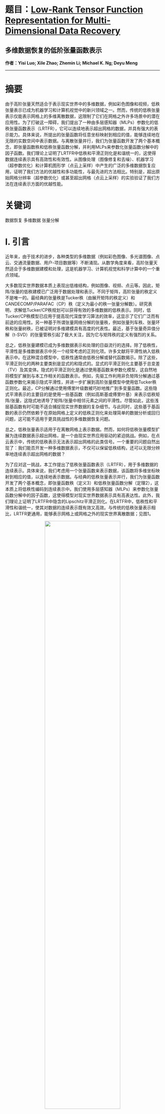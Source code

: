 # 题目：[Low-Rank Tensor Function Representation for Multi-Dimensional Data Recovery](https://ieeexplore.ieee.org/document/10354352/)  
## 多维数据恢复的低阶张量函数表示
**作者：Yisi Luo; Xile Zhao; Zhemin Li; Michael K. Ng; Deyu Meng** 

****

# 摘要

由于高阶张量天然适合于表示现实世界中的多维数据，例如彩色图像和视频，低秩张量表示已成为机器学习和计算机视觉中的新兴领域之一。然而，传统的低秩张量表示仅能表示网格上的多维离散数据，这限制了它们在网格之外许多场景中的潜在应用性。为了打破这一障碍，我们提出了一种由多层感知器（MLPs）参数化的低秩张量函数表示（LRTFR），它可以连续地表示超出网格的数据，并具有强大的表示能力。具体来说，所提出的张量函数将任意坐标映射到相应的值，能够连续地在无限的实数空间中表示数据。与离散张量并行，我们为张量函数开发了两个基本概念，即张量函数秩和低秩张量函数分解，并利用MLPs来参数化张量函数分解中的因子函数。我们理论上证明了LRTFR中低秩和平滑正则化是和谐统一的，这使得数据连续表示具有高效性和有效性。从图像处理（图像修复和去噪）、机器学习（超参数优化）和计算机图形学（点云上采样）中产生的广泛的多维数据恢复应用，证明了我们方法的优越性和多功能性，与最先进的方法相比。特别是，超出原始网格分辨率（超参数优化）或甚至超出网格（点云上采样）的实验验证了我们方法在连续表示方面的优越性能。

# 关键词

数据恢复
多维数据
张量分解

# I. 引言

近年来，由于技术的进步，各种类型的多维数据（例如彩色图像、多光谱图像、点云、交通流量数据、用户-项目数据等）不断涌现。从数学角度来看，高阶张量天然适合于多维数据建模和处理，这是机器学习、计算机视觉和科学计算中的一个重点领域。

大多数现实世界数据本质上表现出低维结构，例如图像、视频、点云等。因此，矩阵/张量的低秩建模已广泛用于数据处理和表示。不同于矩阵，高阶张量的秩定义不是唯一的。最经典的张量秩是Tucker秩（由展开矩阵的秩定义）和CANDECOMP/PARAFAC（CP）秩（定义为最小的秩一张量分解数）。研究表明，求解低Tucker/CP秩规划可以获得有效的多维数据的低秩表示。同时，低Tucker/CP秩模型已应用于提高现代深度学习算法的效率，这显示了它们广泛而有前途的应用性。另一种基于所谓张量网络分解的张量秩，例如张量列车秩、张量环秩和张量树秩，已被证明对多维建模具有高度的代表性。最近，基于张量奇异值分解（t-SVD）的张量管秩引起了极大关注，因为它与矩阵秩的定义有强烈的关系。

总之，低秩张量建模已成为多维数据表示和处理的日益流行的选择。除了低秩性，平滑性是多维数据表示中另一个经常考虑的正则化项。许多文献将平滑性纳入低秩表示中。在这种混合模型中，低秩性通常由低秩分解或替代函数揭示。除了这些，平滑正则化的两种主要类别是显式的和隐式的。显式的平滑正则化主要基于总变差（TV）及其变体。隐式的平滑正则化是通过使用基函数来参数化模型，这自然地将模型扩展到与本工作相关的函数表示。例如，先驱工作利用非负矩阵分解通过基函数参数化来揭示隐式平滑性，并进一步扩展到高阶张量模型中使用低Tucker秩正则化。最近，CP分解通过使用傅里叶级数被巧妙地推广到多变量函数。这些隐式平滑表示的主要目的是使用一些基函数（例如高斯基或傅里叶基）来表示低秩矩阵/张量，这隐式地诱导了矩阵/张量中相邻元素之间的平滑性。尽管如此，这些浅层基函数有时可能不适合捕捉现实世界数据的复杂细节。与此同时，这些基于基函数的表示仍然依赖于在原始网格上定义的低秩正则化来处理简单的数据分析或回归问题，这可能不适用于更具挑战性的多维数据恢复问题。

总之，低秩张量表示适用于在离散网格上表示数据。然而，如何将低秩张量模型扩展为连续数据表示超出网格，是一个由现实世界应用驱动的紧迫挑战。例如，在点云表示中，传统的低秩表示无法表示超出网格的此类信号。一个重要的问题自然出现了：我们能否开发一种多维数据表示，不仅可以保留低秩结构，还可以无限分辨率地连续表示超出网格的数据？

为了应对这一挑战，本工作提出了低秩张量函数表示（LRTFR），用于多维数据的连续表示。具体来说，我们考虑用一个张量函数来表示数据，该函数将多维坐标映射到相应的值，以连续地表示数据。与经典的低秩张量表示并行，我们为张量函数开发了两个基本概念，即张量函数秩（定义3）和低秩张量函数分解（定理2），这本质上将低秩性编码到连续表示中。我们使用多层感知器（MLPs）来参数化张量函数分解中的因子函数，这使得模型对现实世界数据表示具有高表达性。此外，我们理论上证明了LRTFR中隐含的Lipschitz平滑正则化。在LRTFR中，低秩性和平滑性和谐统一，使其对数据的连续表示既有效又高效。与传统的低秩张量表示相比，LRTFR更通用，能够表示网格上或网格之外的现实世界离散数据；见图1。

<div align=center>
  <img src="https://img-blog.csdnimg.cn/direct/2ec81d50c5be425eafe182f703411181.png#pic_ center" width="70%" />
</div>

总之，本工作做出了以下贡献：

i) 为了在网格上或网格之外连续表示多维数据，我们提出了由MLPs参数化的低秩张量函数表示。由于函数表示的连续性质和MLPs的表达能力，我们的LRTFR在表示网格上或网格之外的各种现实世界多维数据方面既有效又强大。

ii) 我们提出了张量函数的两个概念，即张量函数秩和低秩张量函数分解，这为多维数据的离散和连续表示建立了联系。我们理论上证明了在MLP参数化的LRTFR中，低秩和平滑正则化是和谐统一的，这揭示了其在多维数据恢复中的潜在有效性。

iii) 所提出的LRTFR适用于多个多维数据恢复任务，无论是在网格上还是在网格之外，包括多维图像修复和去噪（在原始分辨率的网格上）、超参数优化（在超出原始分辨率的网格上）以及点云上采样（超出网格）。广泛的实验验证了我们方法的广泛适用性和优越性，与最先进的方法相比。

# III：提出的方法

## A. 预备知识

本文中使用的一些常用符号总结在表I中。

<div align=center>
  <img src="https://img-blog.csdnimg.cn/direct/050aa941cfec49fea3564d462bd0fa65.png#pic_ center" width="70%" />
</div>

此外，我们引入张量Tucker秩和Tucker分解如下。


**定义1. (Tucker秩[11])**：张量 $X \in \mathbb{R}^{n_ 1 \times n_ 2 \times n_ 3}$ 的Tucker秩是一个向量，定义为

$$
\text{rank}_ T(X) := (\text{rank}(X^{(1)}), \text{rank}(X^{(2)}), \text{rank}(X^{(3)})), (1)
$$

其中 $X^{(i)}$ ( $i = 1, 2, 3$ )表示 $X$的第 $i$ 模式展开矩阵， $\text{rank}(\cdot)$ 表示矩阵秩。为简化，我们有时使用符号 $(\text{rank}_ T(X))(i) := \text{rank}(X^{(i)})$ 。

**定理1. (Tucker分解[11])**：设 $X \in \mathbb{R}^{n_ 1 \times n_ 2 \times n_ 3}$ 。

i) 若 $\text{rank}_ T(X) = (r_ 1, r_ 2, r_ 3)$，则存在核心张量 $C \in \mathbb{R}^{r_ 1 \times r_ 2 \times r_ 3}$ 和三个因子矩阵 $U \in \mathbb{R}^{n_ 1 \times r_ 1}, V \in \mathbb{R}^{n_ 2 \times r_ 2}, W \in \mathbb{R}^{n_ 3 \times r_ 3}$ ，使得 $X = C \times_ 1 U \times_ 2 V \times_ 3 W$ 。

ii) 设 $C \in \mathbb{R}^{r_ 1 \times r_ 2 \times r_ 3}$ 为任意张量， $U \in \mathbb{R}^{n_ 1 \times r_ 1}, V \in \mathbb{R}^{n_ 2 \times r_ 2}, W \in \mathbb{R}^{n_ 3 \times r_ 3}$ 为任意矩阵( $r_ i \leq n_ i$ ，对于 $i = 1, 2, 3$ )。则有

$$
\text{rank}_ T(C \times_ 1 U \times_ 2 V \times_ 3 W) \leq r_ i, (i = 1, 2, 3)。
$$

## B. 低秩张量函数表示

在本节中，我们详细介绍了为多维数据提出的低秩张量函数表示(LRTFR)。不失一般性，我们考虑三维情况，尽管它可以很容易地推广到更高维情况。设 $f(\cdot): X_ f \times Y_ f \times Z_ f \rightarrow \mathbb{R}$ 为一个有界实函数，其中 $X_ f, Y_ f, Z_ f \subset \mathbb{R}$ 是在三个维度中的定义域。函数 $f(\cdot)$ 在任何坐标 $D_ f := X_ f \times Y_ f \times Z_ f$ 给出数据的值。我们将 $f(\cdot)$ 解释为张量函数，因为它将一个三维坐标映射到相应的值，隐式地表示三阶张量数据。与传统的张量表述相比，张量函数本质上允许我们在超出原始分辨率甚至超出网格的网格上处理和分析多维数据。当 $D_ f$ 是一些常数的离散集合时， $f(\cdot)$ 的输出形式退化为离散情况(即张量)。

基于张量函数，我们可以自然地定义以下采样张量集，它涵盖了所有可以从张量函数中通过不同的采样坐标采样得到的张量。

**定义2**：对于张量函数 $f(\cdot): D_ f \rightarrow \mathbb{R}$ ，其中 $D_ f \subset \mathbb{R}^3$ ，我们定义采样张量集 $S[f]$ 为

$$
S[f] := \{T | T(i,j,k) = f(x(i), y(j), z(k)), x \in X_ {n_ 1}^f, y \in Y_ {n_ 2}^f, z \in Z_ {n_ 3}^f, n_ 1, n_ 2, n_ 3 \in \mathbb{N}^+\}, (2)
$$

其中 $x, y, z$ 表示坐标向量变量， $n_ 1, n_ 2, n_ 3$ 是正整数变量，决定了采样张量 $T$ 的大小。

在定义2中，采样张量集 $S[f]$ 定义为包含从 $f(\cdot)$ 中采样得到的所有离散张量的集合。具体来说，给定采样坐标向量 $x \in X_ {n_ 1}^f, y \in Y_ {n_ 2}^f, z \in Z_ {n_ 3}^f$ ，相应的采样张量 $T \in \mathbb{R}^{n_ 1 \times n_ 2 \times n_ 3}$ 定义为 $T(i,j,k) = f(x(i), y(j), z(k))$ ，对于所有的 $i, j, k$ ，其中 $T(i,j,k)$ 表示 $T$ 的第 $(i, j, k)$ 个元素， $x(i)$ 表示向量 $x$ 的第 $i$ 个元素， $y(j)$ 表示向量 $y$ 的第 $j$ 个元素， $z(k)$ 表示向量 $z$ 的第 $k$ 个元素。给定不同的坐标向量 $x, y, z$ ，我们可以获得张量集合 $S[f]$ 中的不同离散张量。

张量函数是处理多维数据的一种有前景和潜在的工具。一个有趣且基本的问题是，我们是否可以类似地为张量函数定义“秩”并开发“张量分解”。关于秩的定义，一个合理的期望是，如果 $f(\cdot)$ 是低秩的，那么从 $S[f]$ 中采样的任何张量都是低秩张量。因此，我们可以自然地定义 $f(\cdot)$ 的函数秩(F-秩)为 $S[f]$ 中张量秩的最大值。

**定义3**：给定张量函数 $f: D_ f = X_ f \times Y_ f \times Z_ f \rightarrow \mathbb{R}$ ，我们定义其复杂性度量，记为 $F\text{-rank}[f]$ ( $f(\cdot)$ 的函数秩)，为采样张量集 $S[f]$ 中Tucker秩的最大值：

$$
F\text{-rank}[f] := (r_ 1, r_ 2, r_ 3), \text{ where } r_ i = \sup_ {T \in S[f]} \text{rank}(T^{(i)}). (3)
$$

这里，给定采样张量集 $S[f]$ 中的张量 $T$ ， $T^{(i)}$ ( $i = 1, 2, 3$ )表示 $T$ 的第 $i$ 模式展开矩阵。

我们称 $F\text{-rank}[f] = (r_ 1, r_ 2, r_ 3)$ (对于 $i = 1, 2, 3$ ， $r_ i < \infty$ )的张量函数 $f(\cdot)$ 为低秩张量函数，因为任何 $T \in S[f]$ 的Tucker秩都受到 $(r_ 1, r_ 2, r_ 3)$ 的限制。当 $f(\cdot)$ 在某些离散集合上定义时，F-秩退化为离散情况，即经典的Tucker秩，如命题1.1所述。

**命题1**：设 $X \in \mathbb{R}^{m_ 1 \times m_ 2 \times m_ 3}$ 为任意张量。设 $X_ f = \{1, 2, . . . , m_ 1\}, Y_ f = \{1, 2, . . . , m_ 2\}, Z_ f = \{1, 2, . . . , m_ 3\}$ 为三个离散集合，记 $D_ f = X_ f \times Y_ f \times Z_ f$ 。定义张量函数 $f(\cdot): D_ f \rightarrow \mathbb{R}$ 为 $f(v_ 1, v_ 2, v_ 3) = X(v_ 1,v_ 2,v_ 3)$ 对于任何 $(v_ 1, v_ 2, v_ 3) \in D_ f$ 。那么我们有 $F\text{-rank}[f] = \text{rank}_ T(X)$ 。

命题1在离散情况下建立了F-秩和经典张量秩之间的联系。否则，如果定义域是连续的，例如 $X_ f = [1, n_ 1], Y_ f = [1, n_ 2], Z_ f = [1, n_ 3]$ 对于一些常数 $n_ i s$ ( $i = 1, 2, 3$ )， $f(\cdot)$ 可以表示超出网格的无限分辨率数据。因此，F-秩是从离散张量到张量函数的Tucker秩的扩展，用于连续表示。

类似地，传统张量表示，考虑一个低秩张量函数 $f(\cdot)$ 是否可以有某些张量分解策略来编码低秩性是有意义的。我们给出了一个积极的答案，即具有 $F\text{-rank}[f] = (r_ 1, r_ 2, r_ 3)$ 的张量函数 $f(\cdot)$ 可以分解为核心张量 $C$ 和三个因子函数 $f_ x(\cdot), f_ y(\cdot), f_ z(\cdot)$ 的乘积，它们的输出维度与F-秩 $r_ i$ ( $i = 1, 2, 3$ )有关。相反，核心张量 $C$ 和三个因子函数 $g_ x(\cdot), g_ y(\cdot), g_ z(\cdot)$ 的乘积形成一个低秩表示 $g(\cdot)$ ，其中 $F\text{-rank}[g]$ 受到 $g_ x(\cdot), g_ y(\cdot), g_ z(\cdot)$ 的输出维度的限制。理论形式如下。

**定理2. (低秩张量函数分解)**：设 $f(\cdot): D_ f = X_ f \times Y_ f \times Z_ f \rightarrow \mathbb{R}$ 为一个有界张量函数，其中 $X_ f, Y_ f, Z_ f \subset \mathbb{R}$ 。

i) 若 $F\text{-rank}[f] = (r_ 1, r_ 2, r_ 3)$ ，则存在一个张量 $C \in \mathbb{R}^{r_ 1 \times r_ 2 \times r_ 3}$ 和三个有界函数 $f_ x(\cdot): X_ f \rightarrow \mathbb{R}^{r_ 1}, f_ y(\cdot): Y_ f \rightarrow \mathbb{R}^{r_ 2}, f_ z(\cdot): Z_ f \rightarrow \mathbb{R}^{r_ 3}$ ，使得对于任何 $(v_ 1, v_ 2, v_ 3) \in D_ f$ ，有 $f(v_ 1, v_ 2, v_ 3) = C \times_ 1 f_ x(v_ 1) \times_ 2 f_ y(v_ 2) \times_ 3 f_ z(v_ 3)$ 。

ii) 另一方面，设 $C \in \mathbb{R}^{r_ 1 \times r_ 2 \times r_ 3}$ 为任意张量， $g_ x(\cdot): X_ g \rightarrow \mathbb{R}^{r_ 1}, g_ y(\cdot): Y_ g \rightarrow \mathbb{R}^{r_ 2}, g_ z(\cdot): Z_ g \rightarrow \mathbb{R}^{r_ 3}$ 为任意定义在 $X_ g, Y_ g, Z_ g \subset \mathbb{R}$ 上的有界函数。那么我们有 $(F\text{-rank}[g])(i) \leq r_ i$  ( $i = 1, 2, 3$ )，其中 $g(\cdot): D_ g = X_ g \times Y_ g \times Z_ g \rightarrow \mathbb{R}$  定义为 $g(v_ 1, v_ 2, v_ 3) = C \times_ 1 g_ x(v_ 1) \times_ 2 g_ y(v_ 2) \times_ 3 g_ z(v_ 3)$ 对于任何 $(v_ 1, v_ 2, v_ 3) \in D_ g$ 。

**定理2**是从离散网格到连续域自然扩展的Tucker分解(**定理1**)。它继承了Tucker分解的优良性质，即可将低秩张量函数 $f(\cdot)$ 分解为核心张量和三个因子函数。

**注解1**：Tucker分解(**定理1**)是**定理2**的特殊情况，当 $D_ f$  （或 $D_ g$ ）是表示网格的某个离散集合时。这可以通过将命题1合并到**定理2**中轻松推导出来。

**注解1**建立了离散张量分解和我们连续张量函数分解之间的联系。基于低秩张量函数分解，我们可以用低秩张量函数表示多维数据，该函数表示为

$$
C;f_x,f_y,f_z(v):=C\times_ 1 f_ x(v^{(1)}) \times_ 2f_ y(v^{(2)})\times_ 3f_ z(v^{(3)})
$$

由核心张量 $C$ 和因子函数 $f_ x(\cdot), f_ y(\cdot), f_ z(\cdot)$ 参数化。该表示隐式地通过低秩函数分解编码张量函数的低秩性，即从张量函数表示中采样的任何张量必须是低秩张量，如**定理2**所述。

在LRTFR(4)中，我们进一步建议使用MLP来参数化因子函数，因为其强大的通用逼近能力[60]。具体来说，我们采用三个MLP $f_ {\theta_ x}(\cdot), f_ {\theta_ y}(\cdot), f_ {\theta_ z}(\cdot)$ ，其参数为 $\theta_ x, \theta_ y, \theta_ z$ 来参数化因子函数 $f_ x(\cdot), f_ y(\cdot), f_ z(\cdot)$ 。以 $f_ {\theta_ x}(\cdot)$ 为例，其公式为

$$
f_{\theta_x}(x) := H_ d(\sigma(H_ {d-1} \cdots \sigma(H_ 1 x))) : X_ f \rightarrow \mathbb{R}^{r_ 1}, (5)
$$

其中 $X_ f \subset \mathbb{R}$ 是第一维的定义域， $\sigma(\cdot)$ 是具有Lipschitz连续性的非线性激活函数， $\theta_ x := \{H_ i\}_ d^1$ 是MLP的可学习权重矩阵。考虑到这些，MLP参数化的LRTFR公式化为

$$
C; f_{\theta_x}, f_{\theta_y}, f_{\theta_z}(v) := C\times_1f_{\theta_ x}(v^{(1)}) \times_ 2f_ {\theta_ y}(v^{(2)}) \times_ 3f_ {\theta_ z}(v^{(3)})  
$$

由核心张量 $C$ 和MLP权重 $\theta_ x, \theta_ y, \theta_ z$ 参数化。

## C. LRTFR的隐式平滑正则化

由于平滑性是多维数据的另一个常见属性，例如视频的时间平滑性和高光谱图像的光谱平滑性[61]，除了低秩性之外，在LRTFR中探索LRTFR的平滑属性是有意义的。接下来，我们从MLP的特定结构中隐式编码的平滑正则化进行理论证明。

**定理3**：设 $C \in \mathbb{R}^{r_ 1 \times r_ 2 \times r_ 3}$ ，以及 $f_ {\theta_ x}(\cdot): X_ f \rightarrow \mathbb{R}^{r_ 1}, f_ {\theta_ y}(\cdot): Y_ f \rightarrow \mathbb{R}^{r_ 2}, f_ {\theta_ z}(\cdot): Z_ f \rightarrow \mathbb{R}^{r_ 3}$ 是三个结构如(5)所述的MLP，其参数为 $\theta_ x, \theta_ y, \theta_ z$ ，其中 $X_ f, Y_ f, Z_ f \subset \mathbb{R}$ 。假设MLP共享相同的激活函数 $\sigma(\cdot)$ 和深度 $d$ 。此外，我们假设 $r \sigma(\cdot)$ 是Lipschitz连续的，其Lipschitz常数为 $\kappa$ 。 $\ell_ 1$ -范数的 $C$ 受到 $\eta_ 1 > 0$ 的限制。 $\ell_ 1$ -范数的每个权重矩阵 $H_ i$ 在三个MLP中受到 $\eta_ 2 > 0$ 的限制。设 $\eta = \max\{\eta_ 1, \eta_ 2\}$ 。

定义一个张量函数 $f(\cdot): D_ f = X_ f \times Y_ f \times Z_ f \rightarrow \mathbb{R}$ 为 $f(\cdot) := C; f_ {\theta_ x}, f_ {\theta_ y}, f_ {\theta_ z}(\cdot)$ 。那么，对于任何 $x_ 1, x_ 2 \in X_ f, y_ 1, y_ 2 \in Y_ f, z_ 1, z_ 2 \in Z_ f$ ，以下不等式成立：

$$
\begin{cases}
|f(x_ 1, y_ 1, z_ 1) − f(x_ 2, y_ 1, z_ 1)| \leq \delta |x_ 1 − x_ 2| \\
|f(x_ 1, y_ 1, z_ 1) − f(x_ 1, y_ 2, z_ 1)| \leq \delta |y_ 1 − y_ 2| \\
|f(x_ 1, y_ 1, z_ 1) − f(x_ 1, y_ 1, z_ 2)| \leq \delta |z_ 1 − z_ 2|,
\end{cases} (6)
$$

其中 $\delta = \eta^3 d^+1 \kappa^{3d-3} \zeta^2$ ， $\zeta = \max\{|x_ 1|, |y_ 1|, |z_ 1|\}$ 。

**定理3**提供了MLP参数化的LRTFR的Lipschitz类型平滑性保证。平滑性是在非线性激活函数和权重矩阵的温和假设下隐式编码的，这些假设在实际实现中很容易实现。例如，大多数广泛使用的激活函数都是Lipschitz连续的，如ReLU、LeakyReLU、Sine和Tanh。此外，我们可以通过控制MLP的结构来方便地控制平滑度的程度，如下所述。

**注解2**：在**定理3**中，我们可以看到平滑度的程度，即 $\delta$ ，与Lipschitz常数 $\kappa$ 和权重矩阵及核心张量的最大值 $\eta$ 有关。因此，在实践中，我们可以控制两个变量来平衡隐式平滑度：

1. 首先，我们在MLP中使用正弦函数 $\sigma(\cdot) = \sin(\omega_ 0 \cdot)$ 作为非线性激活函数。正弦函数是Lipschitz连续的。调整其Lipschitz常数 $\kappa$ 的有效方法是改变 $\omega_ 0$ 的值，即 $\omega_ 0$ 越小，可以获得越小的Lipschitz常数 $\kappa$ ，从而获得更平滑的结果。

2. 其次，为了控制权重矩阵和核心张量的最大值 $\eta$ ，我们可以调整MLP权重的能耗正则化项的权衡参数，即现代深度学习优化器中的权重衰减。这一策略控制了 $\eta$ 的强度。

基于**定理3**，我们可以得出以下推论，得出连续表示 $f(\cdot)$ 中任何采样张量的平滑性。

**推论1**：假设**定理3**中的条件成立。定义 $f(\cdot) := C; f_ {\theta_ x}, f_ {\theta_ y}, f_ {\theta_ z}(\cdot)$ 。那么，对于任何由坐标向量 $x \in X_ f^{n_ 1}, y \in Y_ f^{n_ 2}, z \in Z_ f^{n_ 3}$ 采样的 $T \in S[f] \cap \mathbb{R}^{n_ 1 \times n_ 2 \times n_ 3}$ （其中 $n_ i s$ 是任何正数），

$$
\begin{cases}
|T(x(i),y(j),z(k)) − T(x(i-1),y(j),z(k))| \leq \delta |x(i) − x(i-1)| \\
|T(x(i),y(j),z(k)) − T(x(i),y(j-1),z(k))| \leq \delta |y(j) − y(j-1)| \\
|T(x(i),y(j),z(k)) − T(x(i),y(j),z(k-1))| \leq \delta |z(k) − z(k-1)|,
\end{cases}
$$

其中 $\delta = \eta^3 d^+1 \kappa^{3d-3} \tilde{\zeta}^2$ ， $\tilde{\zeta} = \max\{\|x\|_ \infty, \|y\|_ \infty, \|z\|_ \infty\}$ 。

**推论1**声称，对于任何采样张量 $T \in S[f]$ ，其相邻元素之间的差异受到相邻坐标之间距离的常数倍的限制。因此，我们的LRTFR隐式地在所有三个维度上统一了低秩性和平滑性，使其对连续数据表示有效且高效。

## D. 与隐式神经表示的比较

接下来，我们讨论我们方法与经典隐式神经表示(INR)[44]的关系和优势。经典INR学习一个由深度神经网络参数化的隐式函数 $f_ \theta(\cdot)$ ，将向量形式的坐标 $(x, y, z) \in \mathbb{R}^3$ 映射到感兴趣的值，即 $f_ \theta(x, y, z)$ 。我们的LRTFR（见图1(a)中的说明）通过将连续表示分解为三个更简单的因子函数，隐式地将一些独立的坐标 $x, y, z$ 映射到相应的值，隐式地将低秩性编码到表示中。INR和我们的方法都在无限实数空间中学习数据的连续表示。然而，我们的方法在LRTFR中额外引入了低秩领域知识，而经典INR[44]忽略了数据的内在结构。通过引入领域知识，我们的方法具有以下内在优势，优于经典INR。

首先，我们的方法在多维数据恢复方面更有效，这归因于我们LRTFR中编码的低秩性。例如，我们直接将INR[44]和我们的LRTFR应用于图像修复任务；见图4。具体来说，我们直接使用具有相同MLP结构的INR和LRTFR来拟合图像的观察条目，并使用学习到的连续表示来预测未观察到的条目。我们已经将原始图像从 $512 \times 512 \times 3$ 裁剪到 $300 \times 300 \times 3$ ，原因是INR的巨大内存成本。为了公平起见，我们测试了不同超参数值的INR和LRTFR（即MLP的深度、MLP的隐藏单元数和 $\omega_ 0$ ，其中 $\omega_ 0$ 是正弦激活函数 $\sin(\omega_ 0 \cdot)$ 的超参数），并为INR和LRTFR选择了最佳结果进行比较。图4中的结果显示，我们的方法在多维数据恢复方面比经典INR更有效，这可以归因于我们LRTFR中编码的低秩性。

<div align=center>
  <img src="https://img-blog.csdnimg.cn/direct/0825444807ac4be79c52064ce9825f68.png#pic_ center" width="70%" />
</div>

与此同时，通过利用多维数据的低秩性，我们的方法具有更稳定的数值收敛行为。为了更好地证明这一点，我们在图2中通过计算两个连续解之间的相对误差(RE)曲线来比较我们的方法和经典INR，即RE =  $\|T_ {t+1} - T_ t\|_ F^2 / \|T_ t\|_ F^2$ ，其中 $T_ t$ 表示第 $t$ 次迭代时恢复的图像。我们可以观察到，我们的方法具有稳定的数值收敛行为，而INR的RE曲线有波动。这应该合理地归因于我们LRTFR中编码的低秩性，它将解空间限制在低秩流形中。

<div align=center>
  <img src="https://img-blog.csdnimg.cn/direct/e4a051b075db45a992b1a37009f620be.png#pic_ center" width="70%" />
</div>

此外，通过利用多维数据的低秩性，我们的方法倾向于缓解经典INR的过拟合问题。为了直观地说明这一点，我们在图3中绘制了我们的方法和INR在图像修复问题上的训练损失和测试损失与迭代次数的关系图。这里，训练损失指的是在观察到的条目上损失，即训练损失 =  $\|P_ \Omega(O - T)\|_ F^2$ ，其中 $O$ 表示观察到的图像，  $T$ 表示恢复的图像， $\Omega$ 是观察到的索引集， $P_ \Omega$ 是保持 $\Omega$ 中的元素并将其他元素置为零的投影算子。相应地，测试损失定义为测试损失 =  $\|P_ {\Omega_ C}(G - T)\|_ F^2$ ，其中 $G$ 表示真实图像， $\Omega_ C$ 表示  $\Omega$ 的补集。我们可以观察到，我们的方法和INR的训练损失都在单调递减。然而，INR的测试损失并没有随着迭代次数保持这样的一致递减趋势，而我们的方法仍然保持一致递减的测试损失。这些观察表明，我们的方法倾向于缓解INR的过拟合问题，这归因于我们LRTFR中编码的低秩性。

<div align=center>
  <img src="https://img-blog.csdnimg.cn/direct/fbc19c3b5b294ee49d728c4b19bd018d.png#pic_ center" width="70%" />
</div>

最后，由于张量函数分解，我们LRTFR的参数可以以比经典INR更低的计算成本进行有效训练。以图像表示为例。给定观察到的图像 $O \in \mathbb{R}^{n_ 1 \times n_ 2 \times n_ 3}$ ，其中 $n_ 1, n_ 2, n_ 3$ 分别表示图像的第一、第二和第三维度的长度，INR[44]需要一个大小为 $n_ 1 n_ 2 n_ 3 \times 3$ 的输入坐标矩阵来训练网络，每次前向传播的计算成本为 $O(m^2 d n_ 1 n_ 2 n_ 3)$ ，其中 $m$ 表示MLP的隐藏单元数， $d$ 表示深度。在我们的LRTFR中，连续表示（张量函数）被分解为三个更简单的因子函数，可以更有效地表示数据。更具体地说，我们使用核心张量 $C \in \mathbb{R}^{r_ 1 \times r_ 2 \times r_ 3}$ 和三个因子矩阵 $U \in \mathbb{R}^{n_ 1 \times r_ 1}, V \in \mathbb{R}^{n_ 2 \times r_ 2}, W \in \mathbb{R}^{n_ 3 \times r_ 3}$ ，其中 $r_ 1, r_ 2, r_ 3$ 是预设的F-秩，以Tucker格式表示图像大小为 $n_ 1 \times n_ 2 \times n_ 3$ 。在我们的LRTFR中，我们用因子函数 $f_ {\theta_ x}(\cdot): \mathbb{R} \rightarrow \mathbb{R}^{r_ 1}$  表示因子矩阵U， $f_ {\theta_ x}(\cdot)$ 以x坐标标量作为输入，输出大小为 $1 \times r_ 1$ 的向量。我们分别将函数 $f_ {\theta_ x}(\cdot)$ 应用于 $n_ 1$ 个x坐标标量，并输出相应的 $n_ 1$ 个大小为 $1 \times r_ 1$ 的向量。这些输出向量形成因子矩阵U $\in \mathbb{R}^{n_ 1 \times r_ 1}$ 。类似地，我们分别对 $n_ 2$ 个y坐标应用 $f_ {\theta_ y}(\cdot)$ 以获得因子矩阵V，对 $n_ 3$ 个z坐标应用 $f_ {\theta_ z}(\cdot)$ 以获得因子矩阵W。因此，我们方法的图像表示的输入大小为 $n_ 1 + n_ 2 + n_ 3$ ，其中 $n_ 1, n_ 2, n_ 3$ 分别是图像的第一、第二和第三维度的长度。我们方法的每次前向传播的计算成本为 $O(\hat{r}^d(n_ 1 + n_ 2 + n_ 3) + \hat{r} n_ 1 n_ 2 n_ 3)$ ，其中 $\hat{r} = \max\{r_ 1, r_ 2, r_ 3\}$ 。这个成本比INR的成本低得多，即 $O(m^2 d n_ 1 n_ 2 n_ 3)$ ，因为实践中 $\hat{r}$ 比 $m^2 \tilde{d}$ 小得多。我们总结了我们的方法和经典INR在图像修复问题上的计算复杂性、浮点运算次数(FLOPs)、参数数量（即模型大小）和平均运行时间；见表II。2由于低秩张量函数分解，即使用三个MLP和一个核心张量来表示图像，我们的计算效率（在计算复杂性、FLOPs和运行时间方面）优于INR，明显高一个数量级，除了模型大小（我们方法的模型大小比INR大，但具有类似的数量级）。

<div align=center>
  <img src="https://img-blog.csdnimg.cn/direct/5604e0379d224c23bd6b06052c19cf5c.png#pic_ center" width="70%" />
</div>

接下来，我们讨论我们的方法与神经辐射场(NeRF)[45]的关系和区别。INR的理念是使用神经网络连续表示离散数据。相比之下，NeRF[45]旨在使用神经网络连续表示3D场景。具体来说，NeRF使用一个MLP处理输入坐标 $(x, y, z)$ ，并输出体积密度 $\sigma$ 和一个特征向量。然后，这个特征向量与相机射线的视向量连接，并传递给一个额外的全连接层，输出依赖于视图的RGB颜色。因此，NeRF和我们的方法本质上都属于INR家族，但仍存在实质性差异。具体来说，NeRF的想法是直接使用神经网络连续表示3D场景。然而，我们的想法是整合领域知识（即低秩性）和神经网络的优势，连续表示多维离散数据。通过利用多维数据的低秩性，我们的方法倾向于具有更好的稳定性和多维数据恢复任务的有效性。我们的想法可以扩展到NeRF用于3D场景表示，但这不是这项工作的范围，我们将尝试在未来的工作中扩展我们的方法到NeRF。

## E. LRTFR用于多维数据恢复

由于LRTFR可以连续表示数据并捕获低秩结构，它适用于网格内外的数据处理和分析。在这项工作中，我们将LRTFR部署在多维数据恢复问题上，以检验其有效性。具体来说，我们首先建立了一个使用LRTFR的通用数据恢复模型，然后更详细地介绍了四个数据恢复问题，包括图像修复和图像去噪（在原始分辨率的网格上），超参数优化（在超出原始分辨率的网格上），以及点云上采样（超出网格）。

1)通用数据恢复模型：在这一部分，我们介绍了一个使用LRTFR进行多维数据恢复的通用模型。假设观察到的多维数据定义为函数形式 $h(\cdot): D_ h \rightarrow \mathbb{R}$ ，其中 $D_ h \subset \mathbb{R}^3$ 是观察到的集合。观察到的多维数据通常以离散方式在网格上（例如图像）或甚至不在网格上（例如点云）。在这两种情况下，观察到的函数 $h(\cdot)$ 定义在某个离散集合 $D_ h$上。我们假设真实的低秩张量函数具有有界F-秩 $(r_ 1, r_ 2, r_ 3)$ 。使用MLP参数化的LRTFR，我们可以制定以下多维数据恢复模型：

$$
\min_ {C \in \mathbb{R}^{r_ 1 \times r_ 2 \times r_ 3}, \theta_ x, \theta_ y, \theta_ z} \sum_ {v \in D_ h} \left(h(v) - C; f_ {\theta_ x}, f_ {\theta_ y}, f_ {\theta_ z}(v)\right)^2  
$$

其中 $f_ {\theta_ x}(\cdot): X_ f \rightarrow \mathbb{R}^{r_ 1}, f_ {\theta_ y}(\cdot): Y_ f \rightarrow \mathbb{R}^{r_ 2}, f_ {\theta_ z}(\cdot): Z_ f \rightarrow \mathbb{R}^{r_ 3}$ 是三个因子MLP， $C$ 是核心张量。恢复的低秩张量函数是 $f(\cdot) := C; f_ {\theta_ x}, f_ {\theta_ y}, f_ {\theta_ z}(\cdot)$ 。根据**定理2**，真实的低秩连续张量函数必须位于优化空间(7)中，并且恢复的张量函数 $f(\cdot)$ 必须是一个具有 $(F\text{-rank}[f])(i) \leq r_ i$ 的低秩张量函数。在经典Tucker分解中，通常要求因子矩阵是正交的[11]，以限制解空间。与离散设置不同，在连续因子函数上实施正交约束是困难的。多变量函数近似的先驱Tucker分解方法[59]也没有考虑正交约束。因此，在我们的LRTFR中，我们不考虑正交约束。

在模型(7)中，优化变量是核心张量$C$和MLP权重，目标函数是平方误差项，它对所有MLP权重和核心张量都是可微的。因此，我们可以使用易于附加的基于梯度下降的深度学习优化器来解决模型(7)。在这项工作中，我们一致使用高效的自适应矩估计(Adam)算法[62]。接下来，我们更详细地介绍四个应用在多维数据恢复中的应用，这些是通用模型(7)的一些特定示例。

2)多维图像修复：多维图像修复[21], [63]，作为原始网格上的经典问题，旨在从未观察到的图像中恢复底层图像。给定一个观察到的图像 $O \in \mathbb{R}^{n_ 1 \times n_ 2 \times n_ 3}$ ，观察集合 $\Omega \subset \Psi$ ，其中 $\Psi := \{(i, j, k) | i = 1, 2, ..., n_ 1, j = 1, 2, ..., n_ 2, k = 1, 2, ..., n_ 3\}$ ，我们的LRTFR用于多维图像修复的优化模型公式化为：

$$
\min_ {C, \theta_ x, \theta_ y, \theta_ z} \|P_ \Omega(O - T)\|_ F^2,
$$

$$
T(i,j,k) = [C; f_ {\theta_ x}, f_ {\theta_ y}, f_ {\theta_ z}](i, j, k), \forall (i, j, k) \in \Psi. (8)
$$

在这里， $f_ {\theta_ x}(\cdot): X_ f \rightarrow \mathbb{R}^{r_ 1}, f_ {\theta_ y}(\cdot): Y_ f \rightarrow \mathbb{R}^{r_ 2}, f_ {\theta_ z}(\cdot): Z_ f \rightarrow \mathbb{R}^{r_ 3}$ 是三个因子MLP， $C \in \mathbb{R}^{r_ 1 \times r_ 2 \times r_ 3}$ 是核心张量， $r_ i s$ ( $i = 1, 2, 3$ )是预设的F-秩。 $P_ \Omega(\cdot)$ 表示保持 $\Omega$ 中的元素并将其他元素置为零的投影算子。恢复的结果是 $P_ \Omega(O) + P_ {\Omega_ C}(T)$ ，其中 $\Omega_ C$ 表示 $\Omega$ 在 $\Psi$ 中的补集。

我们采用Adam优化器来解决图像修复模型(8)，通过优化MLP参数和核心张量。为了更好地说明提出的方法，我们总结了我们的多维图像修复方法的步骤在算法1中。

<div align=center>
  <img src="https://img-blog.csdnimg.cn/direct/d9a72fd9eaa1498ab2c108700fd09c6a.png#pic_ center" width="70%" />
</div>

3)多光谱图像去噪：多光谱图像(MSI)去噪[10], [13]旨在从未观察到的噪声图像中恢复干净图像。这是另一个在原始网格上的经典问题。在实践中，MSI被混合噪声污染，如高斯噪声、稀疏噪声、条纹噪声和截止线（缺失列）。给定观察到的噪声MSI $O \in \mathbb{R}^{n_ 1 \times n_ 2 \times n_ 3}$ ，LRTFR用于MSI去噪的优化模型

$$
\min_ {C,S,\theta_ x,\theta_ y,\theta_ z} \|O - T - S\|_ F^2 + \gamma_ 1\|S\|_ {\ell_ 1} + \gamma_ 2\|T\|_ {TV},
$$

$$
T(i,j,k) = [C; f_ {\theta_ x}, f_ {\theta_ y}, f_ {\theta_ z}](i, j, k), \forall (i, j, k) \in \Psi. (9)
$$

在这个模型中， $f_ {\theta_ x}(\cdot): X_ f \rightarrow \mathbb{R}^{r_ 1}, f_ {\theta_ y}(\cdot): Y_ f \rightarrow \mathbb{R}^{r_ 2}, f_ {\theta_ z}(\cdot): Z_ f \rightarrow \mathbb{R}^{r_ 3}$ 是三个因子MLP， $C \in \mathbb{R}^{r_ 1 \times r_ 2 \times r_ 3}$ 是核心张量， $S \in \mathbb{R}^{n_ 1 \times n_ 2 \times n_ 3}$ 表示稀疏噪声， $T \in \mathbb{R}^{n_ 1 \times n_ 2 \times n_ 3}$ 表示恢复结果， $\gamma_ i s$ ( $i = 1, 2$ )是权衡参数。我们引入了一个简单的空间TV正则化 $\|T\|_ {TV} := \sum_ {k=1}^{n_ 3}(\sum_ {i=1}^{n_ 1-1}\sum_ {j=1}^{n_ 2} |T(i+1,j,k) - T(i,j,k)| + \sum_ {i=1}^{n_ 1}\sum_ {j=1}^{n_ 2-1} |T(i,j+1,k) - T(i,j,k)|)$ ，以更忠实地去除噪声。在这里，**定理3**中的Lipschitz平滑性和TV正则化揭示了不同类型的平滑性：Lipschitz平滑性提供了梯度在任何地方都有界的全局平滑结构，而TV考虑了相邻像素的局部平滑性。全局和局部平滑正则化相互补充，以产生更有希望的去噪结果。

我们使用交替最小化算法来解决去噪模型。具体来说，在第 $t$ 次迭代中，我们解决以下子问题：

$$
\min_ {C,\theta_ x,\theta_ y,\theta_ z} \|O - T - S_ t\|_ F^2 + \gamma_ 2\|T\|_ {TV},
$$

$$
\min_ S \|O_ t - T_ t - S\|_ F^2 + \gamma_ 1\|S\|_ {\ell_ 1},
$$

$$
T(i,j,k) = [C; f_ {\theta_ x}, f_ {\theta_ y}, f_ {\theta_ z}](i, j, k), \forall (i, j, k) \in \Psi. (10)
$$

我们使用Adam算法来解决 $\{C, \theta_ x, \theta_ y, \theta_ z\}$ 子问题。在交替最小化的每次迭代中，我们使用Adam算法的一步来更新 $\{C, \theta_ x, \theta_ y, \theta_ z\}$ 。S子问题可以通过 $S = \text{Soft}_ {\gamma_ 1/2}(O_ t - T_ t)$ 精确解决，其中 $\text{Soft}_ v(\cdot) := \text{sgn}(\cdot) \max\{| \cdot | - v, 0\}$ 表示应用于输入的每个元素的软阈值算子。

4)超参数优化：超参数优化(HPO)[64], [65]，或超参数搜索，是机器学习中的关键步骤。最近的研究[64]巧妙地将HPO建模为经典的低秩张量补全问题。使用我们的LRTFR，在连续域中进行HPO，探索连续表示相对于经典的离散张量补全方法在HPO中的优越性，这是非常有趣的。

具体来说，基于张量补全的HPO[64]将超参数搜索建模为高阶张量的补全问题，其元素表示不同超参数值下算法的性能。在实践中，一些部分观察结果已经给出，即存在一个不完整的张量 $O \in \mathbb{R}^{n_ 1 \times n_ 2 \times n_ 3}$ ，它给出了某些配置下的真实性能。我们的目标是补全张量以预测所有配置中的性能。这个问题可以等价地表述为张量补全问题(8)。有了补全结果 $T$ ，我们选择对应于预测性能最佳（即 $T$ 中的最大值）的配置作为推荐的超参数值。

由于我们的方法预测了一个连续域上的张量函数，探索在原始网格分辨率之外寻找超参数值的好处是有趣的。直观地说，在连续域中寻找超参数值有望获得更好的结果，因为最优配置可能不位于固定的网格中。为了说明这一点，我们使用学习到的张量函数进行了×2和×4超分辨率采样，均匀间隔采样，这提供了更多的候选配置，并给出了相应的预测。结果表明，这种策略在大多数情况下比网格方法更能推荐更好的配置；见第IV-C节。

5)点云上采样：我们进一步将我们的LRTFR应用于点云表示，以测试我们方法在网格之外的有效性。点云表示是一个具有挑战性的任务，因为点云的无序和无组织性质。由于这些无序点云定义在网格之外，所以很难使用基于网格的经典低秩表示进行点云表示。相比之下，我们的LRTFR可以使用连续表示来表示点云，这证明了它与经典低秩表示相比的多功能性。

具体来说，我们考虑点云上采样任务[66], [67]，它指的是将稀疏点云上采样成密集点云，这将有利于后续应用[68]。假设我们有一个稀疏点云 $P \in \mathbb{R}^{p \times 3}$ ，其中 $p$ 表示点的数量。我们用 $\Omega = \{P(m,:)\}_ {m=1}^p$ 来表示观察集合。我们借鉴了有符号距离函数(SDF)[42]来从未观察到的点云中学习连续表示。学习SDF的损失函数公式化为：

$$
\min_ {C,\theta_ x,\theta_ y,\theta_ z} \sum_ {v \in \Omega} |s(v)| + \gamma_ 1 \int_ {\mathbb{R}^3} \|\nabla s(v)\|_ F^2 - 1 \, dv + \gamma_ 2 \int_ {\mathbb{R}^3 \backslash \Omega} e^{-|s(v)|} \, dv,
$$

$$
s(v) := C \times_ 1 f_ {\theta_ x}(v^{(1)}) \times_ 2 f_ {\theta_ y}(v^{(2)}) \times_ 3 f_ {\theta_ z}(v^{(3)}), (11)
$$

其中 $s(\cdot): \mathbb{R}^3 \rightarrow \mathbb{R}$ 表示由LRTFR表示的SDF， $\gamma_ i s$ ( $i = 1, 2$ )是权衡参数。第一项强制SDF在观察点处为零。第二项强制SDF梯度在任何地方都为一。第三项限制SDF值在观察集合外远离零[44]。在实践中，我们通过在空间中随机采样大量点来近似积分。损失函数可以通过使用Adam算法来最小化。 $s(v) = 0$ 的解形成了一个表面，表示点云的底层形状。我们通过均匀间隔采样在空间中采样密集点 $v$ ，使得 $|s(v)| < \tau$ ，其中 $\tau$ 是预定义的阈值。这些点表示所需的上采样结果。

# IV. 实验

在实验中，我们对所有介绍的任务进行了比较实验和分析。我们首先介绍一些重要的实验设置。然后，我们为不同任务介绍基线、数据集和结果。我们的方法在Pytorch 1.7.0上实现，使用i5-9400f CPU和RTX 3060 GPU（12 GB GPU内存）。

评估指标：对于修复和去噪，我们使用峰值信噪比(PSNR)、结构相似性(SSIM)和归一化均方根误差(NRMSE)进行评估。对于HPO，我们报告不同方法的平均分类准确率(ACA)和平均推荐准确率(ARA)[64], [69]。对于点云上采样，我们采用广泛使用的Chamfer距离(CD)[70]和F-Score[71]作为评估指标。

超参数设置：对于所有任务，我们在以下集合中搜索F-秩 $(r_ 1, r_ 2, r_ 3)$ 的值

$$
\{(\lfloor n_ 1/s \rfloor, \lfloor n_ 2/s \rfloor, \lfloor n_ 3/s_ 3 \rfloor) | s, s_ 3 = 1, 2, 4, 8, 16, 32\}, (12)
$$

其中 $n_ i s$ ( $i = 1, 2, 3$ )表示观察数据的大小。同时，我们在MLP中采用正弦激活函数 $\sigma(\cdot) = \sin(\omega_ 0 \cdot)$ 来学习LRTFR，其中 $\omega_ 0$ 是一个超参数。文献[44], [48], [72]彻底证明了正弦函数比其他激活函数（例如ReLU和RBF）具有更好的连续表示能力。我们在 $\{1, 2, 4, 8, 16, 32\}$ 中搜索超参数 $\omega_ 0$ 。上述超参数搜索的目标是为不同的样本获得最佳的PSNR（对于修复和去噪）、ACA（对于HPO）和CD（对于点云上采样）值。Adam的权重衰减设置为1、0.1、0.5和0.5，分别用于修复、去噪、HPO和点云上采样。在去噪模型(9)中，我们将 $\gamma_ 2$ 设置为 $10^{-4}$ 用于MSIs和 $10^{-5}$ 用于高光谱图像。 $\gamma_ 1$ 设置为0.1（带稀疏噪声）或10（不带稀疏噪声）。在点云上采样模型(11)中，我们将 $\gamma_ 1$ 设置为 $10^{-5}$ ， $\gamma_ 2$ 设置为 $10^{-2}$ ，对于所有样本。阈值  $\tau$ 调整，使得恢复的密集点云至少有 $10^4$ 个点。MLP的隐藏单元数设置为图像修复、去噪和超参数优化任务中观察到的多维数据的维度的最大值，其中 $n_ 1, n_ 2, n_ 3$ 表示观察到的多维数据的维度。点云上采样中隐藏单元的数量设置为观察到的点的数量。MLP的深度设置为图像修复、去噪和超参数优化的3，以及点云上采样的4。对于所有比较方法，我们通过遵循作者提供的推荐配置来选择它们的超参数值，以使它们可能具有最佳性能。

## A. 多维图像修复结果

多维图像修复是原始网格上典型的数据恢复问题。为了验证LRTFR在原始网格上的有效性，我们将其与最先进的基于低秩张量的修复方法TRLRF[73]、FTNN[63]、FCTN[21]和HLRTF[31]以及最近的基于INR的方法INRR[74]进行了比较。测试数据包括彩色图像、CAVE数据集[77]中的多光谱图像(MSIs)以及视频。我们考虑了随机缺失的采样率(SRs)0.1、0.15、0.2、0.25和0.3。

多维图像修复的定量和定性结果分别显示在表III和图5-6中。可以看出，我们的LRTFR在定量和定性结果上都取得了最佳结果，这揭示了我们LRTFR相对于经典低秩张量表示的优越性。我们方法的有希望的结果可以归因于我们LRTFR同时编码了低秩性和平滑性。同时，我们可以观察到，LRTFR恢复的图像比其他比较方法更干净、更平滑，这主要是因为我们的LRTFR隐式地将Lipschitz平滑性编码到连续表示中，使恢复的图像具有更好的视觉质量。

<div align=center>
  <img src="https://img-blog.csdnimg.cn/direct/9e9547fed37543918ca6b500df7e0747.png#pic_ center" width="70%" />
</div>

<div align=center>
  <img src="https://img-blog.csdnimg.cn/direct/b01e4c5ef3ff4a6cb10954994ed24e72.png#pic_ center" width="70%" />
</div>

<div align=center>
  <img src="https://img-blog.csdnimg.cn/direct/06dd23193ad54d87ad4618801cf4fad2.png#pic_ center" width="70%" />
</div>

## B. 多光谱图像去噪结果

MSI去噪是另一个在原始网格上的具有挑战性的数据恢复问题。我们将我们的LRTFR与基于低秩矩阵/张量的去噪方法LRTDTV[13]、E3DTV[37]和HLRTF[31]进行了比较。同时，我们还包括了两种基于监督的深度学习方法HSID-CNN[75]和SDeCNN[76]进行比较。我们使用了HSID-CNN和SDeCNN的最佳预训练模型进行测试。测试数据包括四个MSIs（Balloons、Fruits[77]、Pool和Doll[31]）和两个高光谱图像(HSIs)。我们考虑了不同的噪声情况。Case 1包含标准差为0.2的高斯噪声。Case 2包含标准差为0.1的高斯噪声和SR为0.1的稀疏噪声。Case 3在所有光谱波段中包含与Case 2相同的噪声加上截止线[78]。Case 4包含与Case 2相同的噪声加上40%的光谱波段中的条纹噪声[78]。Case 5包含与Case 3相同的噪声，加上40%的光谱波段中的条纹噪声。

MSI去噪的结果显示在表IV和图7-8中。从表IV中，我们可以看到LRTFR是在不同噪声情况和不同数据上测试的算法中最稳定的。特别是，LRTFR优于精心设计的基于TV的方法LRTDTV和E3DTV，这证明了我们结合的全局-局部平滑正则化的优越性。在图7-8中，我们可以观察到我们的方法可以很好地去除复杂噪声。相比之下，其他去噪方法有时不能完全去除混合噪声。此外，从图7中，我们可以看到其他基于模型的方法(LRTDTV和E3DTV)可能会产生过度平滑。相比之下，我们的方法更好地保留了图像细节。深度学习方法HSID-CNN和SDeCNN在高斯噪声(Case 1)下表现相对较好，但在处理混合噪声时会受到训练和测试样本之间域差异的影响。相比之下，我们的方法是一种基于模型的方法，隐式编码了低秩性和平滑性，为不同类型的噪声提供了更稳定的性能。

<div align=center>
  <img src="https://img-blog.csdnimg.cn/direct/ae48498cbefb4e3ebe7e642cb9d11992.png#pic_ center" width="70%" />
</div>

<div align=center>
  <img src="https://img-blog.csdnimg.cn/direct/47ebbfc8a5c54cbcbb2db17a081429a2.png#pic_ center" width="70%" />
</div>

<div align=center>
  <img src="https://img-blog.csdnimg.cn/direct/1f5083daa6e54f94b2b5f9a54e0c7b0e.png#pic_ center" width="70%" />
</div>

## C. 超参数优化结果

HPO可以优雅地建模为低秩张量补全问题[64]。如前所述，使用我们的LRTFR在连续域中进行HPO，探索连续表示相对于经典离散张量补全方法在HPO中的优越性，这是非常有趣的。

按照先前SOTA工作[64]的实验设置，我们考虑使用高斯核支持向量机(SVM)进行分类问题，它有两个超参数——正则化参数C和核参数σ。搜索集分别是 $\{3^i | i = -15 : 1 : 15\}$ 用于C和 $\{2^i | i = -15 : 1 : 15\}$ 用于σ，因此共有 $31 \times 31 = 961$ 个候选配置。我们使用高斯分布生成分类数据集。高斯分布的方差在 $\{0.05, 0.1, 0.15, ..., 0.4\}$ 中遍历，构建了八个具有不同难度级别的分类任务。每个任务包含16个数据集。这些数据集是通过具有相同方差的高斯分布生成的，并将生成的点分为两组以形成二元分类数据集。每个数据集包含100个训练点和500个测试点。因此，通过对所有配置和数据集进行网格搜索(GS)，我们为每个任务（方差）形成了一个大小为 $31 \times 31 \times 16$ 的张量。前两个维度( $31 \times 31$ )表示候选配置的数量，第三个维度(16)表示数据集的数量。按照[64]，我们使用0.01的低SR采样与新数据集对应的张量切片，并使用0.1的SR采样与历史数据集对应的张量切片（详见[64]），形成不完整的张量。我们重复采样过程16次，每个数据集轮流作为新数据集一次，其他作为历史数据集。这导致16个不完整的张量，我们报告在新数据集上的平均HPO结果。

我们报告了我们方法的三个结果，包括使用LRTFR的标准张量补全，以及使用学习到的连续表示和均匀间隔采样的超分辨率结果，称为LRTFR (×2)/(×4)。超分辨率结果提供了更多的候选配置，并给出了预测的准确性，即使我们的方法只在原始网格上观察到的数据。我们将我们的方法与随机搜索(RS)[65]进行了比较，它对应于使用观察到的张量进行推荐的结果。同时，我们使用了最先进的张量补全方法DCTNN[29]、TRLRF[73]、FTNN[63]、FCTN[21]和HLRTF[31]作为基线。

HPO的结果显示在表V中。与经典张量补全方法相比，我们的LRTFR在推荐合适的配置方面更有效。此外，LRTFR (×2)/(×4)倾向于比LRTFR获得更好的性能，这表明在原始网格分辨率之外搜索超参数值有助于获得更好的推荐结果。同时，我们观察到LRTFR (×2)和(×4)获得了类似的平均性能。LRTFR (×2)和(×4)的类似性能可以通过它们使用相同的给定信息，并且可能已经达到了上采样方法的性能极限来合理解释。然而，考虑到LRTFR (×2)/(×4)与LRTFR相比一贯的性能提升，我们仍然有理由说，在原始网格分辨率之外搜索超参数值有助于获得更好的推荐结果，这揭示了连续表示的优越性。

<div align=center>
  <img src="https://img-blog.csdnimg.cn/direct/9222680163df4099910a496eb3ea604f.png#pic_ center" width="70%" />
</div>

## D. 点云上采样结果

然后，我们考虑点云上采样问题，以展示我们方法在网格之外的有效性。标准基于低秩张量的方法不能应用于点云上采样，因为它们不适合表示无序的点云超出网格。相比之下，我们的LRTFR适合表示点云，因为它学习了数据的连续表示。

我们考虑了五个基于深度学习的方法作为基线，包括MSN[79]、SnowflakeNet[80]、SMOG[81]、NeuralPoints[82]和SAPCU[83]。这里，SAPCU[83]是基于INR的方法。我们使用了作者提供的最佳预训练模型。我们采用了不同的数据集，包括ShapeNet基准[84]中的Table、Sofa、Vessel和Lamp，Stanford Bunny，以及三个手工制作的形状(Doughnut、Sphere和Heart)。我们使用随机采样将原始点云下采样到观察点云，点数少于500。

点云上采样的结果显示在表VI和图9-10中。这里，相对改进是通过 $|m_ 1 - m_ 0|/m_ 0$ 计算的，其中 $m_ 0$ 和 $m_ 1$ 分别表示比较方法和我们方法的度量值（即DC/F-Score值）。从表VI中，我们可以观察到，我们的方法在平均度量值和平均度量值的相对改进方面都获得了显著的优势。SnowflakeNet在Table和Sofa上表现良好，这些被包含在ShapeNet数据集[84]中。这是因为SnowflakeNet是在同一ShapeNet数据集上训练的。我们的方法在Table和Sofa上，这些被包含在ShapeNet数据集中，具有可比的性能，并且在其他数据集上比其他方法表现更好，特别是在野外数据集上，例如Bunny、Doughnut、Sphere和Heart。这种现象可以合理地归因于我们的无监督方法，它不需要任何训练数据集，将低秩性编码到连续表示中，因此在不同数据集上获得了良好的泛化能力。从图9-10中，我们可以观察到，我们的LRTFR通常可以获得比其他方法更好的恢复点云，这验证了LRTFR用于连续表示的有效性。

<div align=center>
  <img src="https://img-blog.csdnimg.cn/direct/bd3113f842d94532b3ca1532bc571869.png#pic_ center" width="70%" />
</div>

<div align=center>
  <img src="https://img-blog.csdnimg.cn/direct/7ba8fcaf18cc4ba3af287da0cc4229bf.png#pic_ center" width="70%" />
</div>

<div align=center>
  <img src="https://img-blog.csdnimg.cn/direct/071042d173eb4c3dad734be99df1a3fd.png#pic_ center" width="70%" />
</div>

# V. 讨论

## A. 张量分解的影响

张量Tucker分解是我们LRTFR的核心构建块。然而，我们的方法可以方便地扩展到不同的张量函数分解。这里，我们比较了我们的多维图像修复中的CP分解[11]和Tucker分解；见图11(d)-(e)。可以看出，Tucker函数分解显示出某些优越的性能。这可能归因于前者Tucker表示方式更好的张量结构保持能力。我们将在未来的研究中更深入地探讨这个问题。

<div align=center>
  <img src="https://img-blog.csdnimg.cn/direct/b23532c582664774a3f1d6240df35d1a.png#pic_ center" width="70%" />
</div>

## B. 激活函数的影响

由于我们使用MLP来参数化LRTFR的因子函数，MLP中激活函数的选择值得讨论。受到最近INR研究[44]的启发，该研究表明周期性正弦激活函数可以捕获自然信号的复杂结构和细节，我们采用正弦激活函数在MLP中学习LRTFR，以帮助获得更现实的连续表示。为了验证正弦激活函数的有效性，我们将其与其他激活函数ReLU、LeakyReLU和Tanh进行了比较；见图11(a)-(c), (e)。结果表明，正弦激活函数可以帮助比其他激活函数更好地恢复信号，这与现有文献[44], [72]的结果一致。

## C. 超参数的影响

选择适当的超参数值是我们方法的必要步骤。这些超参数包括Adam优化器的权重衰减（记为w）、正弦激活的超参数ω0、F-秩(r1, r2, r3)和MLP的深度（记为d)。同时，在去噪模型(9)和点云上采样模型(11)中还有两个正则化参数γ1, γ2。为了全面分析不同超参数对我们方法性能的影响，我们改变每个超参数的值，固定其他值，并报告相应的结果。结果如图12和13所示。我们注意到，不同的任务需要不同的超参数值，因此一个超参数的测试范围对于不同的任务是不一致的。从结果中我们可以看到，我们的方法对这些超参数相对稳健，因为它可以在广泛的值范围内获得令人满意的性能。这使得我们的方法在现实场景中相对容易应用。此外，从图13中我们可以看到，我们采用的正则化（例如，(9)中的TV正则化）在适当的超参数值下是有效的，可以提高我们方法的性能，这揭示了我们方法与其他成熟技术提高性能的兼容性。无论如何，如何构建易于使用和自动化的超参数调整策略，使我们的方法更加灵活和适应不同的场景，仍然是我们未来研究需要更多努力的课题。

<div align=center>
  <img src="https://img-blog.csdnimg.cn/direct/d51a792717404496a0f2282f6baf2fd6.png#pic_ center" width="70%" />
</div>

<div align=center>
  <img src="https://img-blog.csdnimg.cn/direct/1683ed17c918465884537d10ee82d9a1.png#pic_ center" width="70%" />
</div>

# VI. 结论

在本文中，我们提出了用于多维数据连续表示的LRTFR。我们将连续表示制定为低秩张量函数，并发展了包括F-秩和张量函数分解在内的基本概念。我们从理论上证明了LRTFR中隐藏的低秩和平滑正则化，使其对连续表示有效且高效。在包括多维图像修复、去噪、HPO和点云上采样在内的多维数据恢复问题上的广泛实验验证了我们方法与现有最先进方法相比的广泛适用性和优越性。建议的连续表示是多维数据处理和分析的潜在工具，可以在未来应用于更多任务，例如高光谱融合和盲图像超分辨率。

声明
本文内容为论文学习收获分享，受限于知识能力，本文队员问的理解可能存在偏差，最终内容以原论文为准。本文信息旨在传播和学术交流，其内容由作者负责，不代表本号观点。文中作品文字、图片等如涉及内容、版权和其他问题，请及时与我们联系，我们将在第一时间回复并处理。
